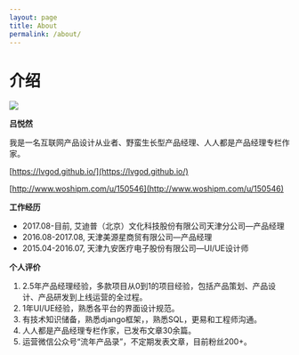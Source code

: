 ```yaml
---
layout: page
title: About
permalink: /about/
---
```


# 介绍 #

![](https://i.imgur.com/tBo08sk.jpg)

**吕悦然**

我是一名互联网产品设计从业者、野蛮生长型产品经理、人人都是产品经理专栏作家。

[https://lvgod.github.io/](https://lvgod.github.io/)

[http://www.woshipm.com/u/150546](http://www.woshipm.com/u/150546)


**工作经历**

- 2017.08-目前, 艾迪普（北京）文化科技股份有限公司天津分公司—产品经理
- 2016.08-2017.08, 天津美源星商贸有限公司—产品经理
- 2015.04-2016.07, 天津九安医疗电子股份有限公司—UI/UE设计师

**个人评价**

1. 2.5年产品经理经验，多款项目从0到1的项目经验，包括产品策划、产品设计、产品研发到上线运营的全过程。
1. 1年UI/UE经验，熟悉各平台的界面设计规范。
1. 有技术知识储备，熟悉django框架，，熟悉SQL，更易和工程师沟通。
1. 人人都是产品经理专栏作家，已发布文章30余篇。
1. 运营微信公众号“流年产品录”，不定期发表文章，目前粉丝200+。
